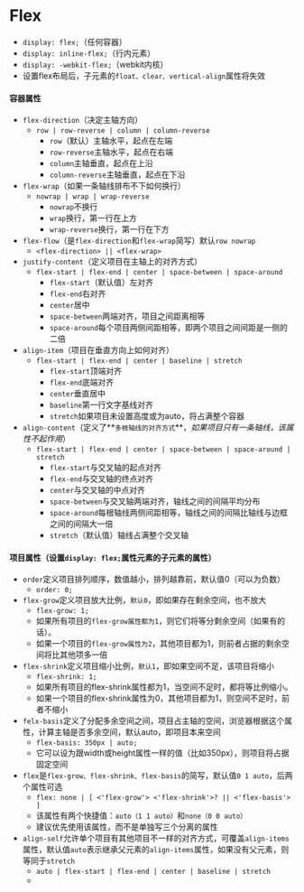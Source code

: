 # Flex
- `display: flex;`（任何容器）
- `display: inline-flex;`（行内元素）
- `display: -webkit-flex;`（webkit内核）
- 设置flex布局后，子元素的`float、clear、vertical-align`属性将失效

#### 容器属性
- `flex-direction`（决定主轴方向）
  - `row | row-reverse | column | column-reverse`
    - `row`（默认）主轴水平，起点在左端
    - `row-reverse`主轴水平，起点在右端
    - `column`主轴垂直，起点在上沿
    - `column-reverse`主轴垂直，起点在下沿
- `flex-wrap`（如果一条轴线排布不下如何换行）
  - `nowrap | wrap | wrap-reverse`
    - `nowrap`不换行
    - `wrap`换行，第一行在上方
    - `wrap-reverse`换行，第一行在下方
- `flex-flow`（是`flex-direction`和`flex-wrap`简写）默认`row nowrap`
  - `<flex-direction> || <flex-wrap>`
- `justify-content`（定义项目在主轴上的对齐方式）
  - `flex-start | flex-end | center | space-between | space-around`
    - `flex-start`（默认值）左对齐
    - `flex-end`右对齐
    - `center`居中
    - `space-between`两端对齐，项目之间距离相等
    - `space-around`每个项目两侧间距相等，即两个项目之间间距是一侧的二倍
- `align-item`（项目在垂直方向上如何对齐）
  - `flex-start | flex-end | center | baseline | stretch`
    - `flex-start`顶端对齐
    - `flex-end`底端对齐
    - `center`垂直居中
    - `baseline`第一行文字基线对齐
    - `stretch`如果项目未设置高度或为auto，将占满整个容器
- `align-content`（定义了**`多根轴线的对齐方式`**，*如果项目只有一条轴线，该属性不起作用*）
  - `flex-start | flex-end | center | space-between | space-around | stretch`
    - `flex-start`与交叉轴的起点对齐
    - `flex-end`与交叉轴的终点对齐
    - `center`与交叉轴的中点对齐
    - `space-between`与交叉轴两端对齐，轴线之间的间隔平均分布
    - `space-around`每根轴线两侧间距相等，轴线之间的间隔比轴线与边框之间的间隔大一倍
    - `stretch`（默认值）轴线占满整个交叉轴

#### 项目属性（设置`display: flex;`属性元素的子元素的属性）
- `order`定义项目排列顺序，数值越小，排列越靠前，默认值0（可以为负数）
  - `order: 0;`
- `flex-grow`定义项目放大比例，`默认0`，即如果存在剩余空间，也不放大
  - `flex-grow: 1;`
  - 如果所有项目的`flex-grow属性都为1`，则它们将等分剩余空间（如果有的话）。
  - 如果一个项目的`flex-grow属性为2`，其他项目都为1，则前者占据的剩余空间将比其他项多一倍
- `flex-shrink`定义项目缩小比例，`默认1`，即如果空间不足，该项目将缩小
  - `flex-shrink: 1;`
  - 如果所有项目的flex-shrink属性都为1，当空间不足时，都将等比例缩小。
  - 如果一个项目的flex-shrink属性为0，其他项目都为1，则空间不足时，前者不缩小
- `felx-basis`定义了分配多余空间之间，项目占主轴的空间，浏览器根据这个属性，计算主轴是否多余空间，默认auto，即项目本来空间
  - `flex-basis: 350px | auto;`
  - 它可以设为跟width或height属性一样的值（比如350px），则项目将占据固定空间
- `flex`是`flex-grow、flex-shrink、flex-basis`的简写，默认值`0 1 auto`，后两个属性可选
  - `flex: none | [ <'flex-grow'> <'flex-shrink'>? || <'flex-basis'> ]`
  - 该属性有两个快捷值：`auto（1 1 auto）`和`none（0 0 auto）`
  - 建议优先使用该属性，而不是单独写三个分离的属性
- `align-self`允许单个项目有其他项目不一样的对齐方式，可覆盖`align-items`属性，默认值`auto`表示继承父元素的`align-items`属性，如果没有父元素，则等同于`stretch`
  - `auto | flex-start | flex-end | center | baseline | stretch`
  -